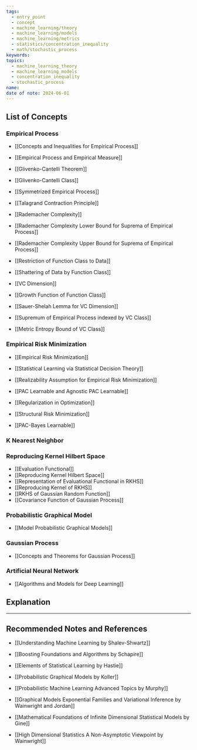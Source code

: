 ```yaml
---
tags:
  - entry_point
  - concept
  - machine_learning/theory
  - machine_learning/models
  - machine_learning/metrics
  - statistics/concentration_inequality
  - math/stochastic_process
keywords: 
topics:
  - machine_learning_theory
  - machine_learning_models
  - concentration_inequality
  - stochastic_process
name: 
date of note: 2024-06-01
---
```


## List of Concepts

### Empirical Process

- [[Concepts and Inequalities for Empirical Process]]

- [[Empirical Process and Empirical Measure]]
- [[Glivenko-Cantelli Theorem]]
- [[Glivenko-Cantelli Class]]

- [[Symmetrized Empirical Process]]
- [[Talagrand Contraction Principle]]
- [[Rademacher Complexity]]
- [[Rademacher Complexity Lower Bound for Suprema of Empirical Process]]
- [[Rademacher Complexity Upper Bound for Suprema of Empirical Process]]

- [[Restriction of Function Class to Data]]
- [[Shattering of Data by Function Class]]
- [[VC Dimension]]
- [[Growth Function of Function Class]]
- [[Sauer-Shelah Lemma for VC Dimension]]

- [[Supremum of Empirical Process indexed by VC Class]]
- [[Metric Entropy Bound of VC Class]]

### Empirical Risk Minimization

- [[Empirical Risk Minimization]]
- [[Statistical Learning via Statistical Decision Theory]]
- [[Realizability Assumption for Empirical Risk Minimization]]
- [[PAC Learnable and Agnostic PAC Learnable]]


- [[Regularization in Optimization]]
- [[Structural Risk Minimization]]
- [[PAC-Bayes Learnable]]

### K Nearest Neighbor




### Reproducing Kernel Hilbert Space

- [[Evaluation Functional]]
- [[Reproducing Kernel Hilbert Space]]
- [[Representation of Evaluational Functional in RKHS]]
- [[Reproducing Kernel of RKHS]]
- [[RKHS of Gaussian Random Function]]
- [[Covariance Function of Gaussian Process]]


### Probabilistic Graphical Model

- [[Model Probabilistic Graphical Models]]


### Gaussian Process

- [[Concepts and Theorems for Gaussian Process]]


### Artificial Neural Network

- [[Algorithms and Models for Deep Learning]]


## Explanation





-----------
##  Recommended Notes and References

- [[Understanding Machine Learning by Shalev-Shwartz]]
- [[Boosting Foundations and Algorithms by Schapire]]
- [[Elements of Statistical Learning by Hastie]]


- [[Probabilistic Graphical Models by Koller]]
- [[Probabilistic Machine Learning Advanced Topics by Murphy]]
- [[Graphical Models Exponential Families and Variational Inference by Wainwright and Jordan]]



- [[Mathematical Foundations of Infinite Dimensional Statistical Models by Gine]]
- [[High Dimensional Statistics A Non-Asymptotic Viewpoint by Wainwright]]